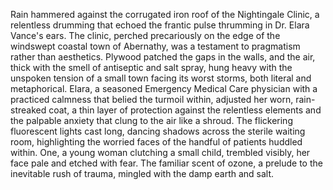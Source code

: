 Rain hammered against the corrugated iron roof of the Nightingale Clinic, a relentless drumming that echoed the frantic pulse thrumming in Dr. Elara Vance's ears.  The clinic, perched precariously on the edge of the windswept coastal town of Abernathy, was a testament to pragmatism rather than aesthetics.  Plywood patched the gaps in the walls, and the air, thick with the smell of antiseptic and salt spray, hung heavy with the unspoken tension of a small town facing its worst storms, both literal and metaphorical.  Elara, a seasoned Emergency Medical Care physician with a practiced calmness that belied the turmoil within, adjusted her worn, rain-streaked coat, a thin layer of protection against the relentless elements and the palpable anxiety that clung to the air like a shroud.  The flickering fluorescent lights cast long, dancing shadows across the sterile waiting room, highlighting the worried faces of the handful of patients huddled within.  One, a young woman clutching a small child, trembled visibly, her face pale and etched with fear. The familiar scent of ozone, a prelude to the inevitable rush of trauma, mingled with the damp earth and salt.
